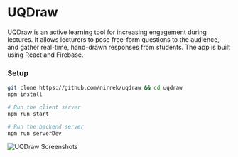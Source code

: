 # UQDraw
UQDraw is an active learning tool for increasing engagement during lectures. It allows lecturers to pose free-form questions to the audience, and gather real-time, hand-drawn responses from students. The app is built using React and Firebase.

### Setup
```bash
git clone https://github.com/nirrek/uqdraw && cd uqdraw
npm install
```

```bash
# Run the client server
npm run start
```

```bash
# Run the backend server
npm run serverDev
```

![UQDraw Screenshots](https://infinit.io/_/LxU8nGB.png)
